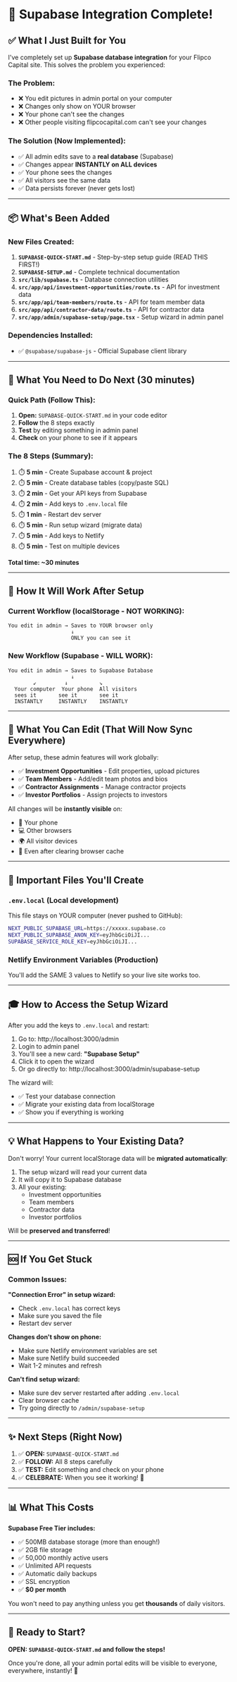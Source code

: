 # 🎉 Supabase Integration Complete!

## ✅ What I Just Built for You

I've completely set up **Supabase database integration** for your Flipco Capital site. This solves the problem you experienced:

### The Problem:
- ❌ You edit pictures in admin portal on your computer
- ❌ Changes only show on YOUR browser
- ❌ Your phone can't see the changes
- ❌ Other people visiting flipcocapital.com can't see your changes

### The Solution (Now Implemented):
- ✅ All admin edits save to a **real database** (Supabase)
- ✅ Changes appear **INSTANTLY on ALL devices**
- ✅ Your phone sees the changes
- ✅ All visitors see the same data
- ✅ Data persists forever (never gets lost)

---

## 📦 What's Been Added

### New Files Created:

1. **`SUPABASE-QUICK-START.md`** - Step-by-step setup guide (READ THIS FIRST!)
2. **`SUPABASE-SETUP.md`** - Complete technical documentation
3. **`src/lib/supabase.ts`** - Database connection utilities
4. **`src/app/api/investment-opportunities/route.ts`** - API for investment data
5. **`src/app/api/team-members/route.ts`** - API for team member data
6. **`src/app/api/contractor-data/route.ts`** - API for contractor data
7. **`src/app/admin/supabase-setup/page.tsx`** - Setup wizard in admin panel

### Dependencies Installed:

- ✅ `@supabase/supabase-js` - Official Supabase client library

---

## 🚀 What You Need to Do Next (30 minutes)

### Quick Path (Follow This):

1. **Open:** `SUPABASE-QUICK-START.md` in your code editor
2. **Follow** the 8 steps exactly
3. **Test** by editing something in admin panel
4. **Check** on your phone to see if it appears

### The 8 Steps (Summary):

1. ⏱️ **5 min** - Create Supabase account & project
2. ⏱️ **5 min** - Create database tables (copy/paste SQL)
3. ⏱️ **2 min** - Get your API keys from Supabase
4. ⏱️ **2 min** - Add keys to `.env.local` file
5. ⏱️ **1 min** - Restart dev server
6. ⏱️ **5 min** - Run setup wizard (migrate data)
7. ⏱️ **5 min** - Add keys to Netlify
8. ⏱️ **5 min** - Test on multiple devices

**Total time: ~30 minutes**

---

## 🎯 How It Will Work After Setup

### Current Workflow (localStorage - NOT WORKING):
```
You edit in admin → Saves to YOUR browser only
                    ↓
                    ONLY you can see it
```

### New Workflow (Supabase - WILL WORK):
```
You edit in admin → Saves to Supabase Database
                    ↓
        ↙         ↓          ↘
  Your computer  Your phone  All visitors
  sees it       see it       see it
  INSTANTLY     INSTANTLY    INSTANTLY
```

---

## 📱 What You Can Edit (That Will Now Sync Everywhere)

After setup, these admin features will work globally:

- ✅ **Investment Opportunities** - Edit properties, upload pictures
- ✅ **Team Members** - Add/edit team photos and bios
- ✅ **Contractor Assignments** - Manage contractor projects
- ✅ **Investor Portfolios** - Assign projects to investors

All changes will be **instantly visible** on:
- 📱 Your phone
- 💻 Other browsers
- 🌍 All visitor devices
- 🔄 Even after clearing browser cache

---

## 🔑 Important Files You'll Create

### `.env.local` (Local development)
This file stays on YOUR computer (never pushed to GitHub):
```bash
NEXT_PUBLIC_SUPABASE_URL=https://xxxxx.supabase.co
NEXT_PUBLIC_SUPABASE_ANON_KEY=eyJhbGciOiJI...
SUPABASE_SERVICE_ROLE_KEY=eyJhbGciOiJI...
```

### Netlify Environment Variables (Production)
You'll add the SAME 3 values to Netlify so your live site works too.

---

## 🎓 How to Access the Setup Wizard

After you add the keys to `.env.local` and restart:

1. Go to: http://localhost:3000/admin
2. Login to admin panel
3. You'll see a new card: **"Supabase Setup"**
4. Click it to open the wizard
5. Or go directly to: http://localhost:3000/admin/supabase-setup

The wizard will:
- ✅ Test your database connection
- ✅ Migrate your existing data from localStorage
- ✅ Show you if everything is working

---

## 💡 What Happens to Your Existing Data?

Don't worry! Your current localStorage data will be **migrated automatically**:

1. The setup wizard will read your current data
2. It will copy it to Supabase database
3. All your existing:
   - Investment opportunities
   - Team members
   - Contractor data
   - Investor portfolios

Will be **preserved and transferred**!

---

## 🆘 If You Get Stuck

### Common Issues:

**"Connection Error" in setup wizard:**
- Check `.env.local` has correct keys
- Make sure you saved the file
- Restart dev server

**Changes don't show on phone:**
- Make sure Netlify environment variables are set
- Make sure Netlify build succeeded
- Wait 1-2 minutes and refresh

**Can't find setup wizard:**
- Make sure dev server restarted after adding `.env.local`
- Clear browser cache
- Try going directly to `/admin/supabase-setup`

---

## ✨ Next Steps (Right Now)

1. ✅ **OPEN:** `SUPABASE-QUICK-START.md`
2. ✅ **FOLLOW:** All 8 steps carefully
3. ✅ **TEST:** Edit something and check on your phone
4. ✅ **CELEBRATE:** When you see it working! 🎉

---

## 📊 What This Costs

**Supabase Free Tier includes:**
- ✅ 500MB database storage (more than enough!)
- ✅ 2GB file storage
- ✅ 50,000 monthly active users
- ✅ Unlimited API requests
- ✅ Automatic daily backups
- ✅ SSL encryption
- ✅ **$0 per month**

You won't need to pay anything unless you get **thousands** of daily visitors.

---

## 🎯 Ready to Start?

**OPEN: `SUPABASE-QUICK-START.md` and follow the steps!**

Once you're done, all your admin portal edits will be visible to everyone, everywhere, instantly! 🚀
